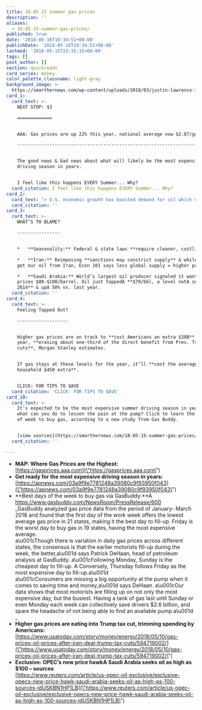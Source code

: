 ```yaml
---
title: 18.05.15 summer gas prices
description: ''
aliases:
  - 18-05-15-summer-gas-prices/
published: true
date: '2018-05-16T10:34:51+00:00'
publishDate: '2018-05-16T10:34:51+00:00'
lastmod: '2018-05-15T23:35:15+00:00'
tags: []
post_author: []
section: quickreads
card_series: money
color_palette_classname: light-gray
background_image: >-
  https://smarthernews.com/wp-content/uploads/2018/03/justin-lawrence-154064-unsplash-scaled.jpg
card_1:
  card_text: >-
    NEXT STOP: $3

    =============


    AAA: Gas prices are up 22% this year, national average now $2.87/gal.

    ---------------------------------------------------------------------


    The good news & bad news about what will likely be the most expensive
    driving season in years.


    I feel like this happens EVERY Summer... Why?
  card_citation: I feel like this happens EVERY Summer... Why?
card_2:
  card_text: "> U.S. economic growth has boosted demand for oil which means most consumers should be able to afford to pay more at the pump, BUT wildcards in oil-producing areas may mean higher prices ahead.n> n> _**ax1CThree dollars is like a small fence. You can get through it, you can get over it. But $4 is like the electric fence in Jurassic Park. Thereax19s no getting over that.ax1D**_n> n> Patrick DeHaan, GasBuddy analyst"
  card_citation: ''
card_3:
  card_text: >-
    WHAT’S TO BLAME?

    ----------------


    *   **Seasonality:** Federal & state laws **require cleaner, costlier gas.**

    *   **Iran:** Reimposing **sanctions may constrict supply** & while we don’t
    get our oil from Iran, Econ 101 says less global supply = higher prices.

    *   **Saudi Arabia:** World’s largest oil producer signaled it wants oil
    prices $80-$100/barrel. Oil just toppedA **$70/bbl, a level notA seen since
    2014** & upA 50% vs. last year.
  card_citation: ''
card_4:
  card_text: >-
    Feeling Tapped Out?

    -------------------


    Higher gas prices are on track to **cost Americans an extra $38B** this
    year, **erasing about one-third of the direct benefit from Pres. Trump’s tax
    cuts**, Morgan Stanley estimates.


    If gas stays at these levels for the year, it’ll **cost the average American
    household $450 extra**.


    CLICK: FOR TIPS TO $AVE
  card_citation: 'CLICK: FOR TIPS TO $AVE'
card_10:
  card_text: >-
    It's expected to be the most expensive summer driving season in years --A so
    what can you do to lessen the pain at the pump? Click to learn the best days
    of week to buy gas, according to a new study from Gas Buddy.


    [view sources](https://smarthernews.com/18-05-15-summer-gas-prices/)
  card_citation: ''

---
```

*   **MAP: Where Gas Prices are the Highest:**  
    [https://gasprices.aaa.com](\"https://gasprices.aaa.com\")
*   **Get ready for the most expensive driving season in years:** [https://apnews.com/03a9f9e7781248a39080c9f93950f043](\"https://apnews.com/03a9f9e7781248a39080c9f93950f043\")
*   **Best days of the week to buy gas via GasBuddy:**A [https://www.gasbuddy.com/NewsRoom/PressRelease/600  
    ](\"https://www.gasbuddy.com/NewsRoom/PressRelease/600\")_GasBuddy analyzed gas price data from the period of January- March 2018 and found that the first day of the work week offers the lowest average gas price in 21 states, making it the best day to fill-up. Friday is the worst day to buy gas in 19 states, having the most expensive average.  
    a\\u001cThough there is variation in daily gas prices across different states, the consensus is that the earlier motorists fill-up during the week, the better,a\\u001d says Patrick DeHaan, head of petroleum analysis at GasBuddy. a\\u001cFollowing Monday, Sunday is the cheapest day to fill-up. A Conversely, Thursday follows Friday as the most expensive day to fill-up.a\\u001d  
    a\\u001cConsumers are missing a big opportunity at the pump when it comes to saving time and money,a\\u001d says DeHaan. a\\u001cOur data shows that most motorists are filling up on not only the most expensive day, but the busiest. Having a tank of gas last until Sunday or even Monday each week can collectively save drivers $2.6 billion, and spare the headache of not being able to find an available pump.a\\u001d  
    _
*   **Higher gas prices are eating into Trump tax cut, trimming spending by Americans:** [https://www.usatoday.com/story/money/energy/2018/05/10/gas-prices-oil-prices-after-iran-deal-trump-tax-cuts/594719002/](\"https://www.usatoday.com/story/money/energy/2018/05/10/gas-prices-oil-prices-after-iran-deal-trump-tax-cuts/594719002/\")
*   **Exclusive: OPEC’s new price hawkA Saudi Arabia seeks oil as high as $100 – sources**  
    [https://www.reuters.com/article/us-opec-oil-exclusive/exclusive-opecs-new-price-hawk-saudi-arabia-seeks-oil-as-high-as-100-sources-idUSKBN1HP1LB](\"https://www.reuters.com/article/us-opec-oil-exclusive/exclusive-opecs-new-price-hawk-saudi-arabia-seeks-oil-as-high-as-100-sources-idUSKBN1HP1LB\")